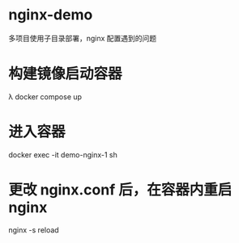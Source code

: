 # nginx-demo
多项目使用子目录部署，nginx 配置遇到的问题

# 构建镜像启动容器
λ docker compose up

# 进入容器
docker exec -it demo-nginx-1 sh

# 更改 nginx.conf 后，在容器内重启 nginx
nginx -s reload 
